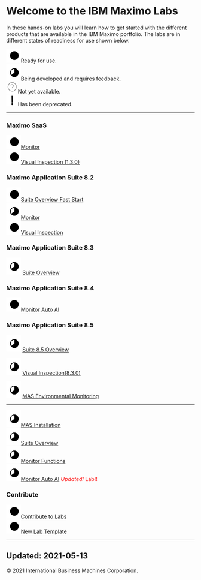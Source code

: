 # Welcome to the IBM Maximo Labs

In these hands-on labs you will learn how to get started with the different products that are available in the IBM Maximo 
portfolio.  The labs are in different states of readiness for use shown below.

 ![Ready](./img/readynew.png)Ready for use. <br/>
 ![Under Development](./img/under_development.png)Being developed and requires feedback.<br/>
 ![Not Started](./img/not_started.png)Not yet available.<br/>
 ![Deprecated](./img/deprecated.png)Has been deprecated.<br/>
 
---

### Maximo SaaS

  ![Ready](./img/readynew.png)[Monitor](/monitor_saas/)  
  ![Ready](./img/readynew.png)[Visual Inspection (1.3.0)](/mvi_saas/)  


### Maximo Application Suite 8.2

  ![Ready](./img/readynew.png)[Suite Overview Fast Start](/apm_fs21/)  
  ![Under Development: ](./img/under_development.png)[Monitor](/monitor_8.2/)  
  ![Ready](./img/readynew.png)[Visual Inspection](/mvi_8.2/)  

### Maximo Application Suite 8.3

  ![Under Development: ](./img/under_development.png) [Suite Overview](/mas_8.3/) 

### Maximo Application Suite 8.4

  ![Ready](./img/readynew.png)[Monitor Auto AI](/monitor_autoai_8.4/)   

### Maximo Application Suite 8.5

  ![Under Development: ](./img/under_development.png) [Suite 8.5 Overview](/mas_8.5/) 

  ![Under Development: ](./img/under_development.png) [Visual Inspection(8.3.0)](/mvi_8.4/)

  ![Under Development: ](./img/under_development.png) [MAS Environmental Monitoring](/sustain_mas/)

---
  ![Under Development: ](./img/under_development.png)[MAS Installation](/ocp_8.5/)<br/>
  ![Under Development: ](./img/under_development.png)[Suite Overview](/mas_8.5/)<br/>
  ![Under Development: ](./img/under_development.png)[Monitor Functions](/monitor_8.5/)<br/>
  ![Under Development: ](./img/under_development.png)[Monitor Auto AI](/monitor_autoai_8.5/) <span style="color:red">*Updated!* Lab!!</span>

### Contribute

  ![Ready](./img/readynew.png)[Contribute to Labs](/contribute/)  
  ![Ready](./img/readynew.png)[New Lab Template](/template_1.0/)  

---
**Updated: 2021-05-13**
---

© 2021 International Business Machines Corporation.
